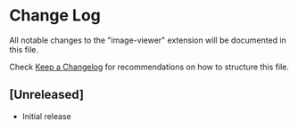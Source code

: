 # Change Log
All notable changes to the "image-viewer" extension will be documented in this file.

Check [Keep a Changelog](http://keepachangelog.com/) for recommendations on how to structure this file.

## [Unreleased]
- Initial release